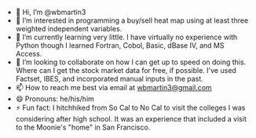 - 👋 Hi, I’m @wbmartin3
- 👀 I’m interested in programming a buy/sell heat map using at least three weighted independent variables.
- 🌱 I’m currently learning very little. I have virtually no experience with Python though I learned Fortran, Cobol, Basic, dBase IV, and MS Access.
- 💞️ I’m looking to collaborate on how I can get up to speed on doing this.  Where can I get the stock market data for free, if possible. I've used Factset, IBES, and incorporated manual inputs in the past.
- 📫 How to reach me best via email at wbmartin3@gmail.com
- 😄 Pronouns: he/his/him
- ⚡ Fun fact: I hitchhiked from So Cal to No Cal to visit the colleges I was considering after high school. It was an experience that included a visit to the Moonie's "home" in San Francisco.

<!---
wbmartin3/wbmartin3 is a ✨ special ✨ repository because its `README.md` (this file) appears on your GitHub profile.
You can click the Preview link to take a look at your changes.
--->
